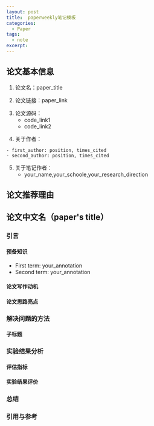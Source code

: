 ```yaml
---
layout: post
title:  paperweekly笔记模板
categories: 
  - Paper
tags: 
  - note
excerpt: 
---
```


<!-- 论文基本信息：方便查阅和追踪 -->
<!-- 论文基本信息的获取：
1. 直接从论文pdf中获取
2. 从paperweekly首页上方搜索论文；若未检索到，点击推荐论文输入论文名即可自动获取信息
-->

## 论文基本信息
1. 论文名：paper_title
<!-- Ex: 论文名：Zero-shot Recognition via Semantic Embeddings and Knowledge Graphs. -->

2. 论文链接：paper_link
<!-- Ex: https://arxiv.org/abs/1606.01541  -->

3. 论文源码：
    - code_link1
    - code_link2
<!--
    Ex:
    - https://github.com/liuyuemaicha/Deep-Reinforcement-Learning-for-Dialogue-Generation-in-tensorflow
    - https://github.com/agsarthak/Goal-oriented-Dialogue-Systems
-->
    
4. 关于作者：
<!-- 建议从google schoolar获取详细信息 -->
    - first_author: position, times_cited
    - second_author: position, times_cited

5. 关于笔记作者：
    - your_name,your_schoole,your_research_direction
<!-- 
    Ex:
    - 朱正源,北京邮电大学研究生，研究方向为多模态与认知计算。  
-->
    

## 论文推荐理由
<!-- Ex: 论文摘要的中文翻译
最近对话生成的神经模型为会话代理生成响应提供了很大的希望，但往往是短视的，一次预测一个话语而忽略它们对未来结果的影响。对未来的对话方向进行建模对于产生连贯，有趣的对话至关重要，这种对话需要传统的NLP对话模式借鉴强化学习。在本文中，我们将展示如何整合这些目标，应用深度强化学习来模拟聊天机器人对话中的未来奖励。该模型模拟两个虚拟代理之间的对话，使用策略梯度方法来奖励显示三个有用会话属性的序列：信息性，连贯性和易于回答（与前瞻性功能相关）。我们在多样性，长度以及人类评判方面评估我们的模型，表明所提出的算法产生了更多的交互式响应，并设法在对话模拟中促进更持久的对话。这项工作标志着基于对话的长期成功学习神经对话模型的第一步。
-->



## 论文中文名（paper's title）
<!-- Ex: ## 强化学习在对话生成领域的应用 -->


### 引言
#### 预备知识
<!-- 针对论文中不常用的术语进行简短的解释，方便读者理解 -->
- First term: your_annotation
- Second term: your_annotation


#### 论文写作动机
<!-- 当前研究领域存在的问题
Ex:
标准的Seq-to-Seq模型用于对话系统时常常使用MLE作为模型的评价标准，但这往往导致下面两个主要缺点：
系统倾向于产生一些普适性的回应，也就是dull response，这些响应可以回答很多问题但却并不是我们想要的，我们想要的是有趣、多样性、丰富的回应；
系统的回复不具有前瞻性，有时会导致陷入死循环，导致对话轮次较少。也就是产生的响应没有考虑对方是否容易回答的情况。
-->


#### 论文思路亮点
<!-- 论文解决问题的主要思路：
Ex:
首先使用Seq-to-Seq模型预训练一个基础模型，然后根据作者提出的三种Reward来计算每次生成的对话的好坏，并使用policy network的方法提升对话响应的多样性、连贯性和对话轮次。
-->



### 解决问题的方法
#### 子标题






### 实验结果分析
#### 评估指标
<!-- Ex:
1. 对话的长度，作者认为当对话出现dull response的时候就算做对话结束，所以使用对话的轮次来作为了评价指标：
![](http://ww1.sinaimg.cn/large/ca26ff18ly1fuf0a67z3dj20fi051q3c.jpg)

2. 不同unigrams、bigrams元组的数量和多样性，用于评测模型产生回答的丰富程度：
![](http://ww1.sinaimg.cn/large/ca26ff18ly1fuf0boign2j20e104a3z0.jpg)
-->


#### 实验结果评价



### 总结
<!-- 可根据论文的结论部分撰写 -->

### 引用与参考
<!--
Ex:
1. https://www.paperweekly.site/papers/notes/221
2. https://scholar.google.com/
-->
